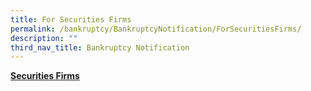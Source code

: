 ```yaml
---
title: For Securities Firms
permalink: /bankruptcy/BankruptcyNotification/ForSecuritiesFirms/
description: ""
third_nav_title: Bankruptcy Notification
---
```



<u><b>Securities Firms</b></u><br>
